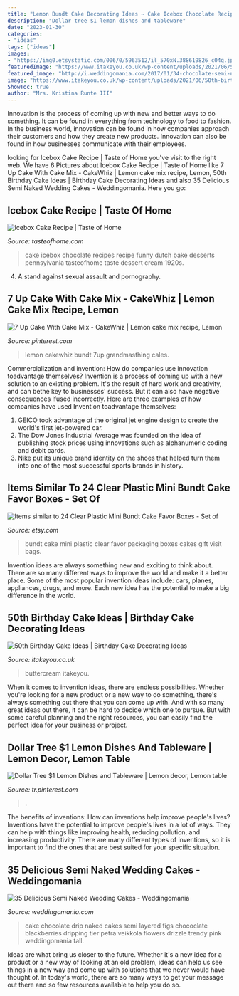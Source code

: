 ```yaml
---
title: "Lemon Bundt Cake Decorating Ideas ~ Cake Icebox Chocolate Recipes Recipe Funny Dutch Bake Desserts Pennsylvania Tasteofhome Taste Dessert Cream 1920s"
description: "Dollar tree $1 lemon dishes and tableware"
date: "2023-01-30"
categories:
- "ideas"
tags: ["ideas"]
images:
- "https://img0.etsystatic.com/006/0/5963512/il_570xN.388619826_c04q.jpg"
featuredImage: "https://www.itakeyou.co.uk/wp-content/uploads/2021/06/50th-birthday-cake.jpg"
featured_image: "http://i.weddingomania.com/2017/01/34-chocolate-semi-naked-cake-with-chococlate-drip-figs-and-blackberries.jpg"
image: "https://www.itakeyou.co.uk/wp-content/uploads/2021/06/50th-birthday-cake.jpg"
ShowToc: true
author: "Mrs. Kristina Runte III"
---
```



Innovation is the process of coming up with new and better ways to do something. It can be found in everything from technology to food to fashion. In the business world, innovation can be found in how companies approach their customers and how they create new products. Innovation can also be found in how businesses communicate with their employees.

	

		
looking for Icebox Cake Recipe | Taste of Home you've visit to the right web. We have 6 Pictures about Icebox Cake Recipe | Taste of Home like 7 Up Cake With Cake Mix - CakeWhiz | Lemon cake mix recipe, Lemon, 50th Birthday Cake Ideas | Birthday Cake Decorating Ideas and also 35 Delicious Semi Naked Wedding Cakes - Weddingomania. Here you go:
		
    
## Icebox Cake Recipe | Taste Of Home

<img loading=lazy src="https://cdn3.tmbi.com/secure/RMS/attachments/37/1200x1200/Icebox-Cake_EXPS_BDSMZ17_8761_B03_03_2b.jpg" onerror="this.onerror=null;this.src='https://tse1.mm.bing.net/th?id=OIP.ZCa5AFay5gIX-mQYd5XyEAHaHa&amp;pid=15.1';" alt="Icebox Cake Recipe | Taste of Home">

_Source: tasteofhome.com_

>cake icebox chocolate recipes recipe funny dutch bake desserts pennsylvania tasteofhome taste dessert cream 1920s. 

	

4. A stand against sexual assault and pornography.

    
## 7 Up Cake With Cake Mix - CakeWhiz | Lemon Cake Mix Recipe, Lemon

<img loading=lazy src="https://i.pinimg.com/736x/67/54/ad/6754ad5aa1440aec0a3253d2efa6f8c3.jpg" onerror="this.onerror=null;this.src='https://tse4.mm.bing.net/th?id=OIP._HClPobu6RYh8Qb9dezkZQHaLT&amp;pid=15.1';" alt="7 Up Cake With Cake Mix - CakeWhiz | Lemon cake mix recipe, Lemon">

_Source: pinterest.com_

>lemon cakewhiz bundt 7up grandmasthing cales. 

	

Commercialization and invention: How do companies use innovation toadvantage themselves?
Invention is a process of coming up with a new solution to an existing problem. It's the result of hard work and creativity, and can bethe key to businesses' success. But it can also have negative consequences ifused incorrectly. Here are three examples of how companies have used Invention toadvantage themselves: 
1. GEICO took advantage of the original jet engine design to create the world's first jet-powered car.
2. The Dow Jones Industrial Average was founded on the idea of publishing stock prices using innovations such as alphanumeric coding and debit cards.
3. Nike put its unique brand identity on the shoes that helped turn them into one of the most successful sports brands in history.

    
## Items Similar To 24 Clear Plastic Mini Bundt Cake Favor Boxes - Set Of

<img loading=lazy src="https://img0.etsystatic.com/006/0/5963512/il_570xN.388619826_c04q.jpg" onerror="this.onerror=null;this.src='https://tse2.mm.bing.net/th?id=OIP.IscpxVfb3PLA8XjVp7yXVAHaFj&amp;pid=15.1';" alt="Items similar to 24 Clear Plastic Mini Bundt Cake Favor Boxes - Set of">

_Source: etsy.com_

>bundt cake mini plastic clear favor packaging boxes cakes gift visit bags. 

	

Invention ideas are always something new and exciting to think about. There are so many different ways to improve the world and make it a better place. Some of the most popular invention ideas include: cars, planes, appliances, drugs, and more. Each new idea has the potential to make a big difference in the world.

    
## 50th Birthday Cake Ideas | Birthday Cake Decorating Ideas

<img loading=lazy src="https://www.itakeyou.co.uk/wp-content/uploads/2021/06/50th-birthday-cake.jpg" onerror="this.onerror=null;this.src='https://tse4.mm.bing.net/th?id=OIP.HtyljM4bN1NtQxUApx-mQAHaOt&amp;pid=15.1';" alt="50th Birthday Cake Ideas | Birthday Cake Decorating Ideas">

_Source: itakeyou.co.uk_

>buttercream itakeyou. 

	

When it comes to invention ideas, there are endless possibilities. Whether you're looking for a new product or a new way to do something, there's always something out there that you can come up with. And with so many great ideas out there, it can be hard to decide which one to pursue. But with some careful planning and the right resources, you can easily find the perfect idea for your business or project.

    
## Dollar Tree $1 Lemon Dishes And Tableware | Lemon Decor, Lemon Table

<img loading=lazy src="https://i.pinimg.com/736x/cb/ba/af/cbbaafb6b31e60c8a4d4399409fb6b5a.jpg" onerror="this.onerror=null;this.src='https://tse2.mm.bing.net/th?id=OIP.6zia9fSV745ZCUc5ZSYYDwHaHa&amp;pid=15.1';" alt="Dollar Tree $1 Lemon Dishes and Tableware | Lemon decor, Lemon table">

_Source: tr.pinterest.com_

>. 

	

The benefits of inventions: How can inventions help improve people's lives?
Inventions have the potential to improve people's lives in a lot of ways. They can help with things like improving health, reducing pollution, and increasing productivity. There are many different types of inventions, so it is important to find the ones that are best suited for your specific situation.

    
## 35 Delicious Semi Naked Wedding Cakes - Weddingomania

<img loading=lazy src="http://i.weddingomania.com/2017/01/34-chocolate-semi-naked-cake-with-chococlate-drip-figs-and-blackberries.jpg" onerror="this.onerror=null;this.src='https://tse4.mm.bing.net/th?id=OIP.pEeSd2Qwx1VFAYTgHMOrewHaLN&amp;pid=15.1';" alt="35 Delicious Semi Naked Wedding Cakes - Weddingomania">

_Source: weddingomania.com_

>cake chocolate drip naked cakes semi layered figs chococlate blackberries dripping tier petra veikkola flowers drizzle trendy pink weddingomania tall. 

	

Ideas are what bring us closer to the future. Whether it's a new idea for a product or a new way of looking at an old problem, ideas can help us see things in a new way and come up with solutions that we never would have thought of. In today's world, there are so many ways to get your message out there and so few resources available to help you do so.

